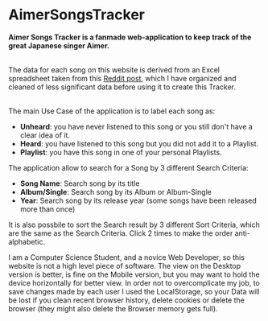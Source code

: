 # AimerSongsTracker

**Aimer Songs Tracker is a fanmade web-application to keep track of the great Japanese singer Aimer.** <br><br>

The data for each song on this website is derived from an Excel spreadsheet taken from this [Reddit post](https://www.reddit.com/r/Aimer/comments/14vyy9o/aimers_complete_song_list/), which I have organized and cleaned of less significant data before using it to create this Tracker.<br><br>

The main Use Case of the application is to label each song as:<br>
- **Unheard**: you have never listened to this song or you still don't have a clear idea of it.
- **Heard**: you have listened to this song but you did not add it to a Playlist.
- **Playlist**: you have this song in one of your personal Playlists.

The application allow to search for a Song by 3 different Search Criteria:
- **Song Name**: Search song by its title
- **Album/Single**: Search song by its Album or Album-Single
- **Year**: Search song by its release year (some songs have been released more than once)

It is also possbile to sort the Search result by 3 different Sort Criteria, which are the same as the Search Criteria. Click 2 times to make the order anti-alphabetic.<br>


I am a Computer Science Student, and a novice Web Developer, so this website is not a high level piece of software. The view on the Desktop version is better, is fine on the Mobile version, but you may want to hold the device horizontally for better view. In order not to overcomplicate my job, to save changes made by each user I used the LocalStorage, so your Data will be lost if you clean recent browser history, delete cookies or delete the browser (they might also delete the Browser memory gets full).

